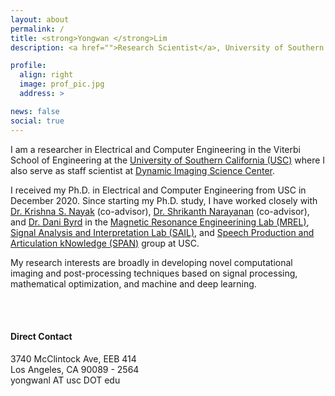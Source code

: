 ```yaml
---
layout: about
permalink: /
title: <strong>Yongwan </strong>Lim
description: <a href="">Research Scientist</a>, University of Southern California

profile:
  align: right
  image: prof_pic.jpg
  address: >

news: false
social: true
---
```


I am a researcher in Electrical and Computer Engineering in the Viterbi School of Engineering at the [University of Southern California (USC)](https://www.usc.edu/) where I also serve as staff scientist at [Dynamic Imaging Science Center](https://disc.usc.edu). 

I received my Ph.D. in Electrical and Computer Engineering from USC in December 2020. Since starting my Ph.D. study, I have worked closely with [Dr. Krishna S. Nayak](http://sipi.usc.edu/~knayak/) (co-advisor),  [Dr. Shrikanth Narayanan](https://sail.usc.edu/people/shri.html) (co-advisor), and [Dr. Dani Byrd](https://sites.google.com/view/danibyrd-home) in the [Magnetic Resonance Engineerining Lab (MREL)](https://mrel.usc.edu/), [Signal Analysis and Interpretation Lab (SAIL)](https://sail.usc.edu/), and [Speech Production and Articulation kNowledge (SPAN)](https://span.usc.edu/) group at USC. 

My research interests are broadly in developing novel computational imaging and post-processing techniques based on signal processing, mathematical optimization, and machine and deep learning. 

<br/>
<br/>

#### <strong>Direct Contact</strong>
3740 McClintock Ave, EEB 414  
Los Angeles, CA 90089 - 2564  
yongwanl AT usc DOT edu
